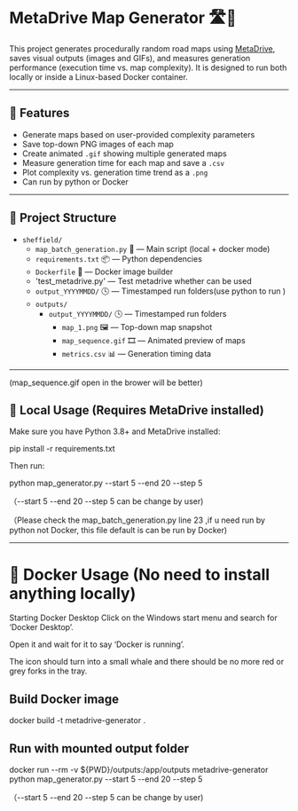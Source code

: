 # MetaDrive Map Generator 🛣️🧠

This project generates procedurally random road maps using [MetaDrive](https://github.com/metadriverse/metadrive), saves visual outputs (images and GIFs), and measures generation performance (execution time vs. map complexity). It is designed to run both locally or inside a Linux-based Docker container.

---

## 🚀 Features

- Generate maps based on user-provided complexity parameters
- Save top-down PNG images of each map
- Create animated `.gif` showing multiple generated maps
- Measure generation time for each map and save a `.csv`
- Plot complexity vs. generation time trend as a `.png`
- Can run by python or Docker

---

## 📁 Project Structure

- `sheffield/`
  - `map_batch_generation.py` 🧠 — Main script (local + docker mode)
  - `requirements.txt` 📦 — Python dependencies
  - `Dockerfile` 🐳 — Docker image builder
  - 'test_metadrive.py' — Test metadrive whether can be used
  - `output_YYYYMMDD/` 🕓 — Timestamped run folders(use python to run )
  - `outputs/`
    - `output_YYYYMMDD/` 🕓 — Timestamped run folders
      - `map_1.png` 🖼️ — Top-down map snapshot
      - `map_sequence.gif` 🎞️ — Animated preview of maps
      - `metrics.csv` 📊 — Generation timing data


---

(map_sequence.gif open in the brower will be better)

## 🧪 Local Usage (Requires MetaDrive installed)

Make sure you have Python 3.8+ and MetaDrive installed:

pip install -r requirements.txt

Then run:

python map_generator.py --start 5 --end 20 --step 5

（--start 5 --end 20 --step 5 can be change by user)

（Please check the map_batch_generation.py line 23 ,if u need run by python not Docker, this file default is can be run by Docker)

---

# 🐳 Docker Usage (No need to install anything locally)

Starting Docker Desktop
Click on the Windows start menu and search for ‘Docker Desktop’.

Open it and wait for it to say ‘Docker is running’.

The icon should turn into a small whale and there should be no more red or grey forks in the tray.

## Build Docker image

docker build -t metadrive-generator .

## Run with mounted output folder

docker run --rm -v ${PWD}/outputs:/app/outputs metadrive-generator python map_generator.py --start 5 --end 20 --step 5

（--start 5 --end 20 --step 5 can be change by user)





